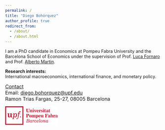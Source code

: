 ```yaml
---
permalink: /
title: "Diego Bohórquez"
author_profile: true
redirect_from: 
  - /about/
  - /about.html
---
```


I am a PhD candidate in Economics at Pompeu Fabra University and the Barcelona School of Economics under the supervision of Prof. [Luca Fornaro](https://crei.cat/people/fornaro/) and Prof. [Alberto Martin](https://crei.cat/people/martin/).

**Research interests:** \
International macroeconomics, international finance, and monetary policy.



<span style="font-size:12pt"> <ins> Contact </ins> </span>\
<span style="font-size:12pt"> Email: diego.bohorquez@upf.edu </span>\
<span style="font-size:12pt"> Ramon Trias Fargas, 25-27, 08005 Barcelona </span>

<img src="/images/UPFt_rgb.png" width="170" height="60">

<!--- Comments are Fun <div>
    <p style="float: left;">
    <img src="/images/UPFt_rgb.png" class="scaled-image">
    <p> <span style="font-size:12pt"> <ins> Contact </ins> </span> <br>
        <span style="font-size:12pt"> Email: diego.bohorquez@upf.edu </span> <br>
        <span style="font-size:12pt"> Ramon Trias Fargas, 25-27, 08005 Barcelona </span>
    </p>
</div>
<style>
    .scaled-image {
        max-width: 170px; /* Set the maximum width for the image */
        height: auto;     /* Allow the height to adjust automatically */
    }
</style>
--->
